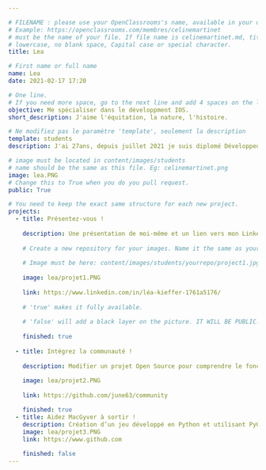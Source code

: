 ```yaml
---

# FILENAME : please use your OpenClassrooms's name, available in your url.
# Example: https://openclassrooms.com/membres/celinemartinet
# must be the name of your file. If file name is celinemartinet.md, title is celinemartinet.
# lowercase, no blank space, Capital case or special character.
title: Lea

# First name or full name
name: Lea
date: 2021-02-17 17:20

# One line.
# If you need more space, go to the next line and add 4 spaces on the left, as in 'description'.
objective: Me spécialiser dans le développment IOS.
short_description: J'aime l'équitation, la nature, l'histoire.

# Ne modifiez pas le paramètre 'template', seulement la description
template: students
description: J'ai 27ans, depuis juillet 2021 je suis diplomé Développeur web et web mobile. Ne trouvant pas d'emploi, j'ai décidé de me spécialiser dans le développement d'application IOS.

# image must be located in content/images/students
# name should be the same as this file. Eg: celinemartinet.png
image: lea.PNG
# Change this to True when you do you pull request.
public: True

# You need to keep the exact same structure for each new project.
projects:
  - title: Présentez-vous !
    
    description: Une présentation de moi-même et un lien vers mon LinkedIn.
    
    # Create a new repository for your images. Name it the same as your nickname and profile picture.
    
    # Image must be here: content/images/students/yourrepo/project1.jpg
    
    image: lea/projet1.PNG
    
    link: https://www.linkedin.com/in/léa-kieffer-1761a5176/
    
    # 'true' makes it fully available.
    
    # 'false' will add a black layer on the picture. IT WILL BE PUBLIC!
    
    finished: true
  
  - title: Intégrez la communauté !
    
    description: Modifier un projet Open Source pour comprendre le fonctionnement de Git Github et de pull request. 
    
    image: lea/projet2.PNG
    
    link: https://github.com/june63/community

    finished: true
  - title: Aidez MacGyver à sortir !
    description: Création d’un jeu développé en Python et utilisant PyGame.
    image: lea/projet3.PNG
    link: https://www.github.com
    
    finished: false
---
```

